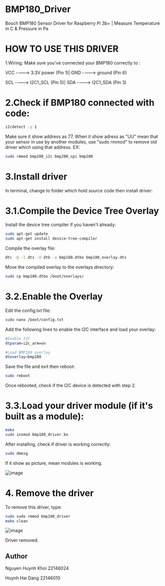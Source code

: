 # BMP180_Driver
Bosch BMP180 Sensor Driver for Raspberry Pi 3b+ | Measure Temperature in C & Pressure in Pa

# HOW TO USE THIS DRIVER 
1.Wiring: Make sure you've connected your BMP180 correctly to :

VCC ----> 3.3V power (Pin 1)|
GND ----> ground (Pin 6)

SCL ----> I2C1_SCL (Pin 5)|
SDA ----> I2C1_SDA (Pin 3)

# 2.Check if BMP180 connected with code:
```bash
i2cdetect -y 1
```
Make sure it show address as 77. When it show adress as "UU" mean that your sensor in use by another modules, use "sudo rmmod" to remove old driver which using that address.
EX:
```bash
sudo rmmod bmp280_i2c bmp280_spi bmp280
```
# 3.Install driver

In terminal, change to folder which hold source code then install driver:

# 3.1.Compile the Device Tree Overlay

Install the device tree compiler if you haven't already:
```bash
sudo apt-get update
sudo apt-get install device-tree-compiler
```
Compile the overlay file:
```bash
dtc -@ -I dts -O dtb -o bmp180.dtbo bmp180_overlay.dts
```
Move the compiled overlay to the overlays directory:
```bash
sudo cp bmp180.dtbo /boot/overlays/
```
# 3.2.Enable the Overlay

Edit the config.txt file:
```bash
sudo nano /boot/config.txt
```
Add the following lines to enable the I2C interface and load your overlay:
```bash
#Enable I2C
dtparam=i2c_arm=on

#Load BMP180 overlay
dtoverlay=bmp180
```
Save the file and exit then reboot:
```bash
sudo reboot
```
Once rebooted, check if the I2C device is detected with step 2.


# 3.3.Load your driver module (if it's built as a module):
```bash
make
sudo insmod bmp180_driver.ko
```


After installing, check if driver is working correctly:
```bash
sudo dmesg
```
If it show as picture, mean modules is working.

![image](https://github.com/user-attachments/assets/6daaeebf-730a-4ac7-88a3-8eba9a0f07e1)


# 4. Remove the driver 

To remove this driver, type:
```bash
sudo sudo rmmod bmp180_driver
make clean
```
![image](https://github.com/user-attachments/assets/6fb3ff38-4a63-45b9-b0b8-c54cefbca00b)

Driver removed.

## Author 

Nguyen Huynh Khoi 22146024

 Huynh Hai Dang   22146010
